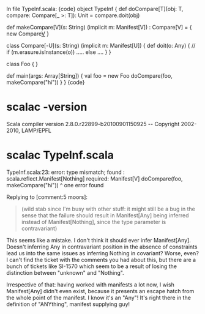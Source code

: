 In file TypeInf.scala:
{code}
object TypeInf {
  def doCompare[T](obj: T, compare: Compare[_ >: T]): Unit = compare.doit(obj)

  def makeCompare[V](s: String)
       (implicit m: Manifest[V])
      : Compare[V] = {
    new Compare[V](s)
  }

  class Compare[-U](s: String)
     (implicit m: Manifest[U])
  {
    def doit(o: Any) {
      // if (m.erasure.isInstance(o)) ..... else ....
    }
  }

  class Foo { }

  def main(args: Array[String]) {
    val foo = new Foo
    doCompare(foo, makeCompare("hi"))
  }
}
{code}
# scalac -version
Scala compiler version 2.8.0.r22899-b20100901150925 -- Copyright 2002-2010, LAMP/EPFL

# scalac TypeInf.scala
TypeInf.scala:23: error: type mismatch;
 found   : scala.reflect.Manifest[Nothing]
 required: Manifest[V]
    doCompare(foo, makeCompare("hi"))
                              ^
one error found

Replying to [comment:5 moors]: 
> (wild stab since I'm busy with other stuff: it might still be a bug in the sense that the failure should result in Manifest[Any] being inferred instead of Manifest[Nothing], since the type parameter is contravariant)

This seems like a mistake.  I don't think it should ever infer Manifest[Any].  Doesn't inferring Any in contravariant position in the absence of constraints lead us into the same issues as inferring Nothing in covariant? Worse, even? I can't find the ticket with the comments you had about this, but there are a bunch of tickets like SI-1570 which seem to be a result of losing the distinction between "unknown" and "Nothing".

Irrespective of that: having worked with manifests a lot now, I wish Manifest[Any] didn't even exist, because it presents an escape hatch from the whole point of the manifest.  I know it's an "Any"! It's right there in the definition of "ANYthing", manifest supplying guy!
